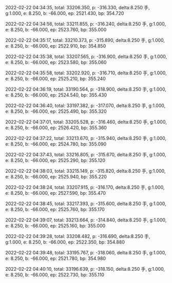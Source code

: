 2022-02-22 04:34:35, total: 33206.350, p: -316.330, delta:8.250 手, g:1.000, e: 8.250, b: -66.000, ep: 2521.430, bp: 354.720

2022-02-22 04:34:56, total: 33211.855, p: -316.240, delta:8.250 手, g:1.000, e: 8.250, b: -66.000, ep: 2523.760, bp: 355.000

2022-02-22 04:35:17, total: 33210.373, p: -315.890, delta:8.250 手, g:1.000, e: 8.250, b: -66.000, ep: 2522.910, bp: 354.850

2022-02-22 04:35:38, total: 33207.565, p: -316.900, delta:8.250 手, g:1.000, e: 8.250, b: -66.000, ep: 2523.580, bp: 355.060

2022-02-22 04:35:58, total: 33202.920, p: -316.710, delta:8.250 手, g:1.000, e: 8.250, b: -66.000, ep: 2525.210, bp: 355.240

2022-02-22 04:36:19, total: 33190.564, p: -318.900, delta:8.250 手, g:1.000, e: 8.250, b: -66.000, ep: 2524.540, bp: 355.430

2022-02-22 04:36:40, total: 33197.382, p: -317.070, delta:8.250 手, g:1.000, e: 8.250, b: -66.000, ep: 2525.490, bp: 355.320

2022-02-22 04:37:01, total: 33205.528, p: -316.460, delta:8.250 手, g:1.000, e: 8.250, b: -66.000, ep: 2526.420, bp: 355.360

2022-02-22 04:37:22, total: 33213.670, p: -315.940, delta:8.250 手, g:1.000, e: 8.250, b: -66.000, ep: 2524.780, bp: 355.090

2022-02-22 04:37:43, total: 33216.805, p: -315.670, delta:8.250 手, g:1.000, e: 8.250, b: -66.000, ep: 2525.290, bp: 355.120

2022-02-22 04:38:03, total: 33215.149, p: -315.820, delta:8.250 手, g:1.000, e: 8.250, b: -66.000, ep: 2525.940, bp: 355.220

2022-02-22 04:38:24, total: 33207.915, p: -316.170, delta:8.250 手, g:1.000, e: 8.250, b: -66.000, ep: 2527.590, bp: 355.470

2022-02-22 04:38:45, total: 33217.393, p: -315.600, delta:8.250 手, g:1.000, e: 8.250, b: -66.000, ep: 2525.760, bp: 355.170

2022-02-22 04:39:07, total: 33213.664, p: -314.840, delta:8.250 手, g:1.000, e: 8.250, b: -66.000, ep: 2525.160, bp: 355.000

2022-02-22 04:39:28, total: 33208.482, p: -316.690, delta:8.250 手, g:1.000, e: 8.250, b: -66.000, ep: 2522.350, bp: 354.880

2022-02-22 04:39:48, total: 33195.767, p: -318.060, delta:8.250 手, g:1.000, e: 8.250, b: -66.000, ep: 2521.780, bp: 354.980

2022-02-22 04:40:10, total: 33196.639, p: -318.150, delta:8.250 手, g:1.000, e: 8.250, b: -66.000, ep: 2522.730, bp: 355.110